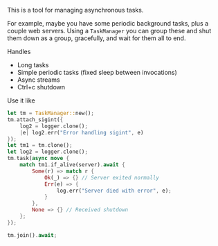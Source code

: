 This is a tool for managing asynchronous tasks.

For example, maybe you have some periodic background tasks, plus a couple web servers. Using a `TaskManager` you can group these and shut them down as a group, gracefully, and wait for them all to end.

Handles

- Long tasks
- Simple periodic tasks (fixed sleep between invocations)
- Async streams
- Ctrl+c shutdown

Use it like

```rust
let tm = TaskManager::new();
tm.attach_sigint({
    log2 = logger.clone();
    |e| log2.err("Error handling sigint", e)
});
let tm1 = tm.clone();
let log2 = logger.clone();
tm.task(async move {
    match tm1.if_alive(server).await {
        Some(r) => match r {
            Ok(_) => {} // Server exited normally
            Err(e) => {
                log.err("Server died with error", e);
            }
        },
        None => {} // Received shutdown
    };
});

tm.join().await;
```
